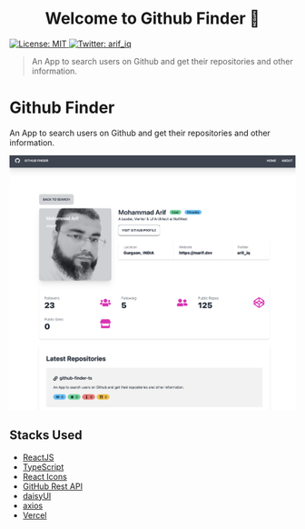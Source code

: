<h1 align="center">Welcome to Github Finder 👋</h1>
<p>
  <a href="https://github.com/git/git-scm.com/blob/main/MIT-LICENSE.txt" target="_blank">
    <img alt="License: MIT" src="https://img.shields.io/badge/License-MIT-yellow.svg" />
  </a>
  <a href="https://twitter.com/arif_iq" target="_blank">
    <img alt="Twitter: arif_iq" src="https://img.shields.io/twitter/follow/arif_iq.svg?style=social" />
  </a>
</p>

> An App to search users on Github and get their repositories and other information.

# Github Finder
An App to search users on Github and get their repositories and other information.

![API Gateway, Lambda and DynamoDB](./src/images/github-finder-shot.png)


## Stacks Used
- [ReactJS](https://reactjs.org/)
- [TypeScript](https://www.typescriptlang.org/)
- [React Icons](https://react-icons.github.io/react-icons/)
- [GitHub Rest API](https://docs.github.com/en/rest)
- [daisyUI](https://daisyui.com/)
- [axios](https://axios-http.com/docs/intro)
- [Vercel](https://vercel.com/)